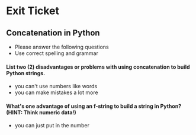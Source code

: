 
# Exit Ticket
## Concatenation in Python

- Please answer the following questions 
- Use correct spelling and grammar

#### List two (2) disadvantages or problems with using concatenation to build Python strings.
- you can't use numbers like words
- you can make mistakes a lot more


#### What's one advantage of using an f-string to build a string in Python?  (HINT: Think numeric data!)
- you can just put in the number





